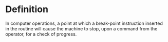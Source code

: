 # Definition

In computer operations, a point at which a break-point instruction
inserted in the routine will cause the machine to stop, upon a command
from the operator, for a check of progress.

